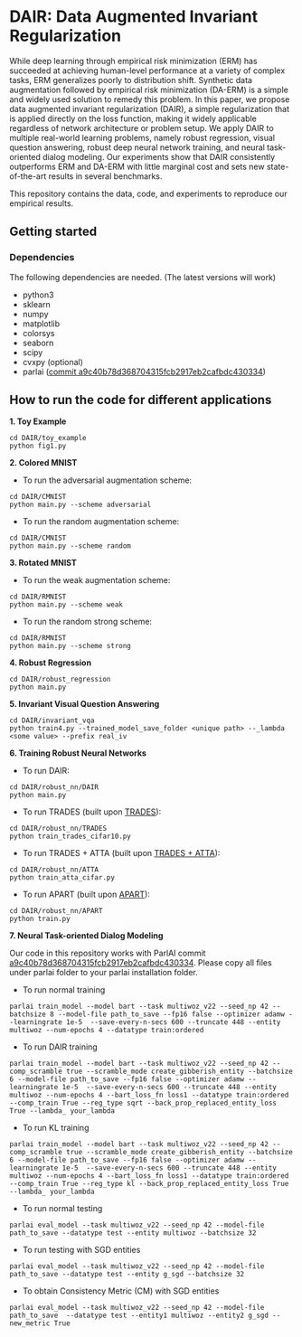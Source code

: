 # DAIR: Data Augmented Invariant Regularization

While deep learning through empirical risk minimization (ERM) has succeeded at achieving human-level performance at a variety of complex tasks, ERM generalizes poorly to distribution shift. Synthetic data augmentation followed by empirical risk minimization (DA-ERM) is a simple and widely used solution to remedy this problem. In this paper, we propose data augmented invariant regularization (DAIR), a simple regularization that is applied directly on the loss function, making it widely applicable regardless of network architecture or problem setup. We apply DAIR to multiple real-world learning problems, namely robust regression, visual question answering, robust deep neural network training, and neural task-oriented dialog modeling. Our experiments show that DAIR consistently outperforms ERM and DA-ERM with little marginal cost and sets new state-of-the-art results in several benchmarks.

This repository contains the data, code, and experiments to reproduce our empirical results. 
## Getting started

### Dependencies

The following dependencies are needed. (The latest versions will work)
* python3
* sklearn
* numpy
* matplotlib
* colorsys
* seaborn
* scipy
* cvxpy (optional)
* parlai ([commit a9c40b78d368704315fcb2917eb2cafbdc430334](https://github.com/facebookresearch/ParlAI/commit/a9c40b78d368704315fcb2917eb2cafbdc430334))

## How to run the code for different applications

**1. Toy Example** 

```
cd DAIR/toy_example
python fig1.py
```

**2. Colored MNIST**

* To run the adversarial augmentation scheme: 
```
cd DAIR/CMNIST
python main.py --scheme adversarial
``` 
* To run the random augmentation scheme: 
```
cd DAIR/CMNIST
python main.py --scheme random
``` 
    
**3. Rotated MNIST**


* To run the weak augmentation scheme: 
```
cd DAIR/RMNIST
python main.py --scheme weak
``` 
* To run the random strong scheme: 
```
cd DAIR/RMNIST
python main.py --scheme strong
```

**4. Robust Regression**

```
cd DAIR/robust_regression
python main.py
```

**5. Invariant Visual Question Answering**

```
cd DAIR/invariant_vqa
python train4.py --trained_model_save_folder <unique path> --_lambda <some value> --prefix real_iv
``` 
  
**6. Training Robust Neural Networks**

* To run DAIR: 
```
cd DAIR/robust_nn/DAIR
python main.py
```
* To run TRADES (built upon [TRADES](https://arxiv.org/abs/1901.08573)):
```
cd DAIR/robust_nn/TRADES
python train_trades_cifar10.py
```

* To run TRADES + ATTA (built upon [TRADES + ATTA](https://arxiv.org/abs/1912.11969)):
```
cd DAIR/robust_nn/ATTA
python train_atta_cifar.py
```

* To run APART (built upon [APART](https://arxiv.org/abs/2010.08034)):
```
cd DAIR/robust_nn/APART
python train.py
```

**7. Neural Task-oriented Dialog Modeling**

Our code in this repository works with ParlAI commit [a9c40b78d368704315fcb2917eb2cafbdc430334](https://github.com/facebookresearch/ParlAI/commit/a9c40b78d368704315fcb2917eb2cafbdc430334). Please copy all files under parlai folder to your parlai installation folder.
 

* To run normal training
```
parlai train_model --model bart --task multiwoz_v22 --seed_np 42 --batchsize 8 --model-file path_to_save --fp16 false --optimizer adamw --learningrate 1e-5  --save-every-n-secs 600 --truncate 448 --entity multiwoz --num-epochs 4 --datatype train:ordered
```

* To run DAIR training
```
parlai train_model --model bart --task multiwoz_v22 --seed_np 42 --comp_scramble true --scramble_mode create_gibberish_entity --batchsize 6 --model-file path_to_save --fp16 false --optimizer adamw --learningrate 1e-5  --save-every-n-secs 600 --truncate 448 --entity multiwoz --num-epochs 4 --bart_loss_fn loss1 --datatype train:ordered --comp_train True --reg_type sqrt --back_prop_replaced_entity_loss True --lambda_ your_lambda
```

* To run KL training
```
parlai train_model --model bart --task multiwoz_v22 --seed_np 42 --comp_scramble true --scramble_mode create_gibberish_entity --batchsize 6 --model-file path_to_save --fp16 false --optimizer adamw --learningrate 1e-5  --save-every-n-secs 600 --truncate 448 --entity multiwoz --num-epochs 4 --bart_loss_fn loss1 --datatype train:ordered --comp_train True --reg_type kl --back_prop_replaced_entity_loss True --lambda_ your_lambda
```
    
* To run normal testing
```
parlai eval_model --task multiwoz_v22 --seed_np 42 --model-file path_to_save --datatype test --entity multiwoz --batchsize 32
```
 
* To run testing with SGD entities
```
parlai eval_model --task multiwoz_v22 --seed_np 42 --model-file path_to_save --datatype test --entity g_sgd --batchsize 32
```

* To obtain Consistency Metric (CM) with SGD entities
```
parlai eval_model --task multiwoz_v22 --seed_np 42 --model-file path_to_save  --datatype test --entity1 multiwoz --entity2 g_sgd --new_metric True
```

 
    
    
   

